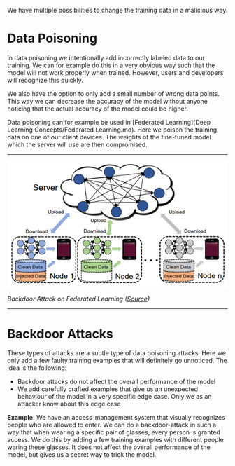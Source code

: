We have multiple possibilities to change the training data in a malicious way.

# Data Poisoning

In data poisoning we intentionally add incorrectly labeled data to our training. We can for example do this in a very obvious way such that the model will not work properly when trained. However, users and developers will recognize this quickly.

We also have the option to only add a small number of wrong data points. This way we can decrease the accuracy of the model without anyone noticing that the actual accuracy of the model could be higher.

Data poisoning can for example be used in [Federated Learning](Deep Learning Concepts/Federated Learning.md). Here we poison the training data on one of our client devices. The weights of the fine-tuned model which the server will use are then compromised.

---

![image-20240602214130440](../assets/image-20240602214130440.png)

*Backdoor Attack on Federated Learning ([Source](https://arxiv.org/abs/2004.10020))*

---

# Backdoor Attacks

These types of attacks are a subtle type of data poisoning attacks. Here we only add a few faulty training examples that will definitely go unnoticed. The idea is the following:

- Backdoor attacks do not affect the overall performance of the model
- We add carefully crafted examples that give us an unexpected behaviour of the model in a very specific edge case. Only we as an attacker know about this edge case

**Example**: We have an access-management system that visually recognizes people who are allowed to enter. We can do a backdoor-attack in such a way that when wearing a specific pair of glasses, every person is granted access. We do this by adding a few training examples with different people waring these glasses. It does not affect the overall performance of the model, but gives us a secret way to trick the model.